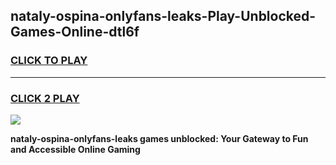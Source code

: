 
## nataly-ospina-onlyfans-leaks-Play-Unblocked-Games-Online-dtl6f
<h3>
<a href="https://premium76.site?title=nataly-ospina-onlyfans-leaks&ref=25A">CLICK TO PLAY</a></h3>
<hr>

<h3>
<a href="https://premium76.site?title=nataly-ospina-onlyfans-leaks&ref=25A">CLICK 2 PLAY</a>
  
</h3>

<a href="https://premium76.site?title=nataly-ospina-onlyfans-leaks&ref=25A"><img src="https://clearcache.store/games.png"></a>


**nataly-ospina-onlyfans-leaks games unblocked: Your Gateway to Fun and Accessible Online Gaming**
